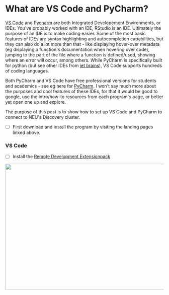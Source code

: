 # What are VS Code and PyCharm?

[VS Code](https://code.visualstudio.com) and [Pycharm](https://www.jetbrains.com/pycharm/) are both Integrated Developement Environments, or IDEs. You've probably worked with an IDE, RStudio is an IDE. Ultimately the purpose of an IDE is to make coding easier. Some of the most basic features of IDEs are syntax highlighting and autocompletion capabilities, but they can also do a lot more than that - like displaying hover-over metadata (eg displaying a function's documentation when hovering over code), jumping to the part of the file where a function is defined/used, showing where an error will occur, among others. While PyCharm is specifically built for python (but see other IDEs from [jet brains](https://www.jetbrains.com)), VS Code supports hundreds of coding languages.

Both PyCharm and VS Code have free professional versions for students and academics - see eg here for [PyCharm](https://www.jetbrains.com/community/education/#students). I won't say much more about the purposes and cool features of these IDEs, for that it would be good to google, use the intro/how-to resources from each program's page, or better yet open one up and explore.

The purpose of this post is to show how to set up VS Code and PyCharm to connect to NEU's Discovery cluster. 

- [ ] First download and install the program by visiting the landing pages linked above.

### VS Code
- [ ] Install the [Remote Development Extensionpack](https://marketplace.visualstudio.com/items?itemName=ms-vscode-remote.vscode-remote-extensionpack)
<img src="https://user-images.githubusercontent.com/8821725/159176412-c43f26ad-855a-46d8-918a-31bf41156bea.png" width="600" height="400" />
